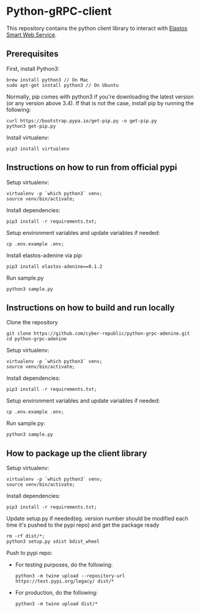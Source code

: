 # Python-gRPC-client
This repository contains the python client library to interact with [Elastos Smart Web Service](https://github.com/cyber-republic/elastos-smartweb-service).

## Prerequisites
First, install Python3:

```
brew install python3 // On Mac
sudo apt-get install python3 // On Ubuntu
```

Normally, pip comes with python3 if you're downloading the latest version (or any version above 3.4). If that is not the case, install pip by running the following:

```
curl https://bootstrap.pypa.io/get-pip.py -o get-pip.py
python3 get-pip.py
```

Install virtualenv:
```
pip3 install virtualenv
```

## Instructions on how to run from official pypi
Setup virtualenv:
```
virtualenv -p `which python3` venv;
source venv/bin/activate;
```
Install dependencies:
```
pip3 install -r requirements.txt;
```
Setup environment variables and update variables if needed:
```
cp .env.example .env;
```
Install elastos-adenine via pip:
```
pip3 install elastos-adenine==0.1.2
```
Run sample.py
```
python3 sample.py
```

## Instructions on how to build and run locally
Clone the repository
```
git clone https://github.com/cyber-republic/python-grpc-adenine.git
cd python-grpc-adenine
```
Setup virtualenv:
```
virtualenv -p `which python3` venv;
source venv/bin/activate;
```
Install dependencies:
```
pip3 install -r requirements.txt;
```
Setup environment variables and update variables if needed:
```
cp .env.example .env;
```
Run sample.py:
```
python3 sample.py
```

## How to package up the client library
Setup virtualenv:
```
virtualenv -p `which python3` venv;
source venv/bin/activate;
```
Install dependencies:
```
pip3 install -r requirements.txt;
```
Update setup.py if needed(eg. version number should be modified each time it's pushed to the pypi repo) and get the package ready 
```
rm -rf dist/*;
python3 setup.py sdist bdist_wheel
```
Push to pypi repo:
- For testing purposes, do the following: 
  ```
  python3 -m twine upload --repository-url https://test.pypi.org/legacy/ dist/*
  ```
- For production, do the following:
  ```
  python3 -m twine upload dist/*
  ```